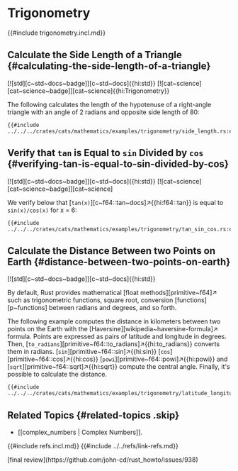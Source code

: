 # Trigonometry

{{#include trigonometry.incl.md}}

## Calculate the Side Length of a Triangle {#calculating-the-side-length-of-a-triangle}

[![std][c~std~docs~badge]][c~std~docs]{{hi:std}} [![cat~science][cat~science~badge]][cat~science]{{hi:Trigonometry}}

The following calculates the length of the hypotenuse of a right-angle triangle with an angle of 2 radians and opposite side length of 80:

```rust,editable
{{#include ../../../crates/cats/mathematics/examples/trigonometry/side_length.rs:example}}
```

## Verify that `tan` is Equal to `sin` Divided by `cos` {#verifying-tan-is-equal-to-sin-divided-by-cos}

[![std][c~std~docs~badge]][c~std~docs]{{hi:std}} [![cat~science][cat~science~badge]][cat~science]

We verify below that [`tan(x)`][c~f64::tan~docs]↗{{hi:f64::tan}} is equal to `sin(x)/cos(x)` for x = 6:

```rust,editable
{{#include ../../../crates/cats/mathematics/examples/trigonometry/tan_sin_cos.rs:example}}
```

## Calculate the Distance Between two Points on Earth {#distance-between-two-points-on-earth}

[![std][c~std~docs~badge]][c~std~docs]{{hi:std}}

By default, Rust provides mathematical [float methods][primitive~f64]↗ such as trigonometric functions, square root, conversion [functions][p~functions] between radians and degrees, and so forth.

The following example computes the distance in kilometers between two points on the Earth with the [Haversine][wikipedia~haversine-formula]↗ formula. Points are expressed as pairs of latitude and longitude in degrees. Then, [`to_radians`][primitive~f64::to_radians]↗{{hi:to_radians}} converts them in radians. [`sin`][primitive~f64::sin]↗{{hi:sin}} [`cos`][primitive~f64::cos]↗{{hi:cos}} [`powi`][primitive~f64::powi]↗{{hi:powi}} and [`sqrt`][primitive~f64::sqrt]↗{{hi:sqrt}} compute the central angle. Finally, it's possible to calculate the distance.

```rust,editable
{{#include ../../../crates/cats/mathematics/examples/trigonometry/latitude_longitude.rs:example}}
```

## Related Topics {#related-topics .skip}

- [[complex_numbers | Complex Numbers]].

{{#include refs.incl.md}}
{{#include ../../refs/link-refs.md}}

<div class="hidden">
[final review](https://github.com/john-cd/rust_howto/issues/938)
</div>
